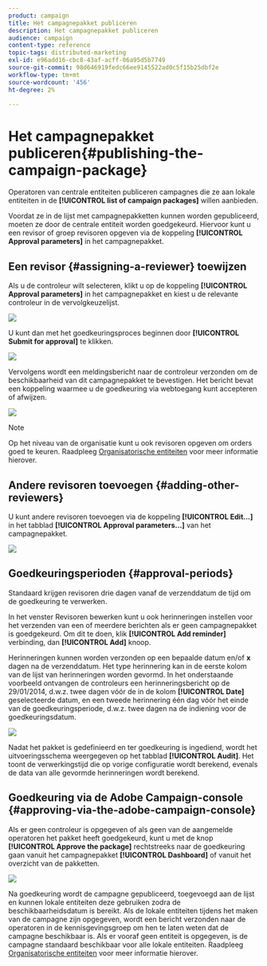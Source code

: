 ```yaml
---
product: campaign
title: Het campagnepakket publiceren
description: Het campagnepakket publiceren
audience: campaign
content-type: reference
topic-tags: distributed-marketing
exl-id: e96add16-cbc8-43af-acff-06a95d5b7749
source-git-commit: 98d646919fedc66ee9145522ad0c5f15b25dbf2e
workflow-type: tm+mt
source-wordcount: '456'
ht-degree: 2%

---
```


# Het campagnepakket publiceren{#publishing-the-campaign-package}

Operatoren van centrale entiteiten publiceren campagnes die ze aan lokale entiteiten in de **[!UICONTROL list of campaign packages]** willen aanbieden.

Voordat ze in de lijst met campagnepakketten kunnen worden gepubliceerd, moeten ze door de centrale entiteit worden goedgekeurd. Hiervoor kunt u een revisor of groep revisoren opgeven via de koppeling **[!UICONTROL Approval parameters]** in het campagnepakket.

## Een revisor {#assigning-a-reviewer} toewijzen

Als u de controleur wilt selecteren, klikt u op de koppeling **[!UICONTROL Approval parameters]** in het campagnepakket en kiest u de relevante controleur in de vervolgkeuzelijst.

![](assets/s_advuser_mkg_dist_define_valid.png)

U kunt dan met het goedkeuringsproces beginnen door **[!UICONTROL Submit for approval]** te klikken.

![](assets/s_advuser_mkg_dist_valid_process.png)

Vervolgens wordt een meldingsbericht naar de controleur verzonden om de beschikbaarheid van dit campagnepakket te bevestigen. Het bericht bevat een koppeling waarmee u de goedkeuring via webtoegang kunt accepteren of afwijzen.

![](assets/s_advuser_mkg_dist_valid_process1.png)

>[!NOTE]
>
>Op het niveau van de organisatie kunt u ook revisoren opgeven om orders goed te keuren. Raadpleeg [Organisatorische entiteiten](../../campaign/using/about-distributed-marketing.md#organizational-entities) voor meer informatie hierover.

## Andere revisoren toevoegen {#adding-other-reviewers}

U kunt andere revisoren toevoegen via de koppeling **[!UICONTROL Edit...]** in het tabblad **[!UICONTROL Approval parameters...]** van het campagnepakket.

![](assets/s_advuser_mkg_dist_select_op_valid.png)

## Goedkeuringsperioden {#approval-periods}

Standaard krijgen revisoren drie dagen vanaf de verzenddatum de tijd om de goedkeuring te verwerken.

In het venster Revisoren bewerken kunt u ook herinneringen instellen voor het verzenden van een of meerdere berichten als er geen campagnepakket is goedgekeurd. Om dit te doen, klik **[!UICONTROL Add reminder]** verbinding, dan **[!UICONTROL Add]** knoop.

Herinneringen kunnen worden verzonden op een bepaalde datum en/of **x** dagen na de verzenddatum. Het type herinnering kan in de eerste kolom van de lijst van herinneringen worden gevormd. In het onderstaande voorbeeld ontvangen de controleurs een herinneringsbericht op de 29/01/2014, d.w.z. twee dagen vóór de in de kolom **[!UICONTROL Date]** geselecteerde datum, en een tweede herinnering één dag vóór het einde van de goedkeuringsperiode, d.w.z. twee dagen na de indiening voor de goedkeuringsdatum.

![](assets/s_advuser_mkg_dist_reminder_planning.png)

Nadat het pakket is gedefinieerd en ter goedkeuring is ingediend, wordt het uitvoeringsschema weergegeven op het tabblad **[!UICONTROL Audit]**. Het toont de verwerkingstijd die op vorige configuratie wordt berekend, evenals de data van alle gevormde herinneringen wordt berekend.

## Goedkeuring via de Adobe Campaign-console {#approving-via-the-adobe-campaign-console}

Als er geen controleur is opgegeven of als geen van de aangemelde operatoren het pakket heeft goedgekeurd, kunt u met de knop **[!UICONTROL Approve the package]** rechtstreeks naar de goedkeuring gaan vanuit het campagnepakket **[!UICONTROL Dashboard]** of vanuit het overzicht van de pakketten.

![](assets/s_advuser_mkg_dist_valid_button.png)

Na goedkeuring wordt de campagne gepubliceerd, toegevoegd aan de lijst en kunnen lokale entiteiten deze gebruiken zodra de beschikbaarheidsdatum is bereikt. Als de lokale entiteiten tijdens het maken van de campagne zijn opgegeven, wordt een bericht verzonden naar de operatoren in de kennisgevingsgroep om hen te laten weten dat de campagne beschikbaar is. Als er vooraf geen entiteit is opgegeven, is de campagne standaard beschikbaar voor alle lokale entiteiten. Raadpleeg [Organisatorische entiteiten](../../campaign/using/about-distributed-marketing.md#organizational-entities) voor meer informatie hierover.
